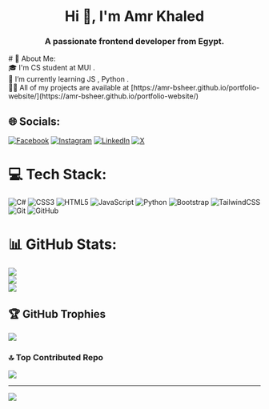 
<h1 align="center">Hi 👋, I'm Amr Khaled</h1>
<h3 align="center">A passionate frontend developer from Egypt.</h3>
# 💫 About Me:
<br>🎓 I'm CS student at MUI .<br>🌱 I’m currently learning JS , Python .<br>
👨‍💻 All of my projects are available at [https://amr-bsheer.github.io/portfolio-website/](https://amr-bsheer.github.io/portfolio-website/)<br>



## 🌐 Socials:
[![Facebook](https://img.shields.io/badge/Facebook-%231877F2.svg?logo=Facebook&logoColor=white)](https://facebook.com/https://www.facebook.com/amrkhaled.basher) [![Instagram](https://img.shields.io/badge/Instagram-%23E4405F.svg?logo=Instagram&logoColor=white)](https://instagram.com/https://www.instagram.com/_amr_khald_/) [![LinkedIn](https://img.shields.io/badge/LinkedIn-%230077B5.svg?logo=linkedin&logoColor=white)](https://linkedin.com/in/https://www.linkedin.com/in/amr-bsheer-000amrbsheer/) [![X](https://img.shields.io/badge/X-black.svg?logo=X&logoColor=white)](https://x.com/https://x.com/Amrbsheer_) 

# 💻 Tech Stack:
![C#](https://img.shields.io/badge/c%23-%23239120.svg?style=for-the-badge&logo=csharp&logoColor=white) ![CSS3](https://img.shields.io/badge/css3-%231572B6.svg?style=for-the-badge&logo=css3&logoColor=white) ![HTML5](https://img.shields.io/badge/html5-%23E34F26.svg?style=for-the-badge&logo=html5&logoColor=white) ![JavaScript](https://img.shields.io/badge/javascript-%23323330.svg?style=for-the-badge&logo=javascript&logoColor=%23F7DF1E) ![Python](https://img.shields.io/badge/python-3670A0?style=for-the-badge&logo=python&logoColor=ffdd54) ![Bootstrap](https://img.shields.io/badge/bootstrap-%238511FA.svg?style=for-the-badge&logo=bootstrap&logoColor=white) ![TailwindCSS](https://img.shields.io/badge/tailwindcss-%2338B2AC.svg?style=for-the-badge&logo=tailwind-css&logoColor=white) ![Git](https://img.shields.io/badge/git-%23F05033.svg?style=for-the-badge&logo=git&logoColor=white) ![GitHub](https://img.shields.io/badge/github-%23121011.svg?style=for-the-badge&logo=github&logoColor=white)
# 📊 GitHub Stats:
![](https://github-readme-stats.vercel.app/api?username=Amr-bsheer&theme=aura&hide_border=false&include_all_commits=false&count_private=false)<br/>
![](https://github-readme-streak-stats.herokuapp.com/?user=Amr-bsheer&theme=aura&hide_border=false)<br/>
![](https://github-readme-stats.vercel.app/api/top-langs/?username=Amr-bsheer&theme=aura&hide_border=false&include_all_commits=false&count_private=false&layout=compact)

## 🏆 GitHub Trophies
![](https://github-profile-trophy.vercel.app/?username=Amr-bsheer&theme=radical&no-frame=false&no-bg=true&margin-w=4)

### 🔝 Top Contributed Repo
![](https://github-contributor-stats.vercel.app/api?username=Amr-bsheer&limit=5&theme=dark&combine_all_yearly_contributions=true)

---
[![](https://visitcount.itsvg.in/api?id=Amr-bsheer&icon=0&color=0)](https://visitcount.itsvg.in)

<!-- Proudly created with GPRM ( https://gprm.itsvg.in ) -->
